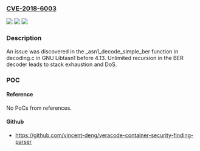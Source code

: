 ### [CVE-2018-6003](https://cve.mitre.org/cgi-bin/cvename.cgi?name=CVE-2018-6003)
![](https://img.shields.io/static/v1?label=Product&message=n%2Fa&color=blue)
![](https://img.shields.io/static/v1?label=Version&message=n%2Fa&color=blue)
![](https://img.shields.io/static/v1?label=Vulnerability&message=n%2Fa&color=brighgreen)

### Description

An issue was discovered in the _asn1_decode_simple_ber function in decoding.c in GNU Libtasn1 before 4.13. Unlimited recursion in the BER decoder leads to stack exhaustion and DoS.

### POC

#### Reference
No PoCs from references.

#### Github
- https://github.com/vincent-deng/veracode-container-security-finding-parser

